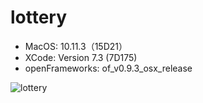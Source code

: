 # lottery
- MacOS: 10.11.3（15D21）
- XCode: Version 7.3 (7D175)
- openFrameworks: of_v0.9.3_osx_release

![lottery](https://farm2.staticflickr.com/1708/25915068104_bfffeacc83_o_d.gif)
